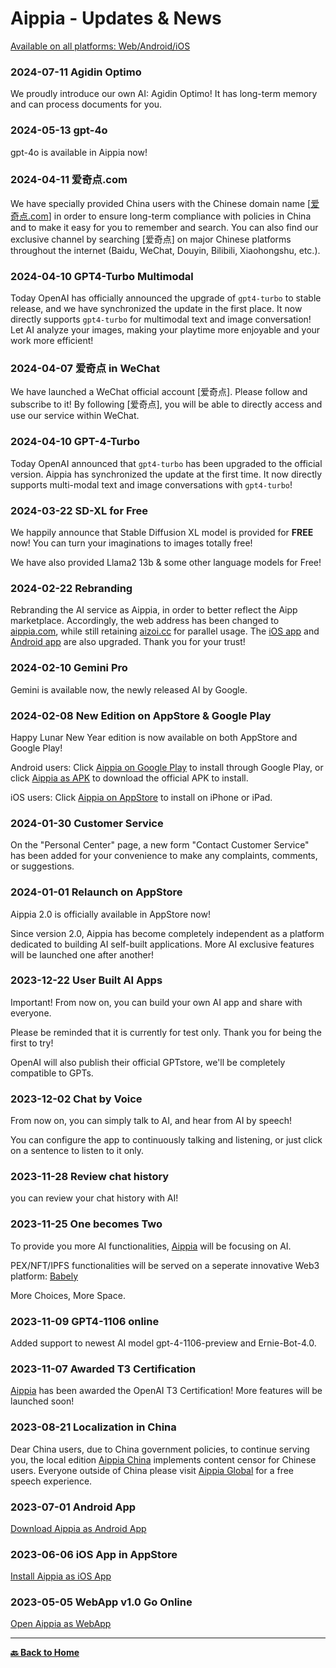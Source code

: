 # Aippia - Updates & News

[Available on all platforms: Web/Android/iOS](https://links.aippia.com)

### 2024-07-11 Agidin Optimo

We proudly introduce our own AI: Agidin Optimo! It has long-term memory and can process documents for you.

### 2024-05-13 gpt-4o

gpt-4o is available in Aippia now!

### 2024-04-11 爱奇点.com

We have specially provided China users with the Chinese domain name [[爱奇点.com](https://u.爱奇点.com)] in order to ensure long-term compliance with policies in China and to make it easy for you to remember and search. You can also find our exclusive channel by searching [爱奇点] on major Chinese platforms throughout the internet (Baidu, WeChat, Douyin, Bilibili, Xiaohongshu, etc.).

### 2024-04-10 GPT4-Turbo Multimodal

Today OpenAI has officially announced the upgrade of `gpt4-turbo` to stable release, and we have synchronized the update in the first place. It now directly supports `gpt4-turbo` for multimodal text and image conversation! Let AI analyze your images, making your playtime more enjoyable and your work more efficient!

### 2024-04-07 爱奇点 in WeChat

We have launched a WeChat official account [爱奇点]. Please follow and subscribe to it! By following [爱奇点], you will be able to directly access and use our service within WeChat.

### 2024-04-10 GPT-4-Turbo

Today OpenAI announced that `gpt4-turbo` has been upgraded to the official version. Aippia has synchronized the update at the first time. It now directly supports multi-modal text and image conversations with `gpt4-turbo`!

### 2024-03-22 SD-XL for Free

We happily announce that Stable Diffusion XL model is provided for **FREE** now! You can turn your imaginations to images totally free!

We have also provided Llama2 13b & some other language models for Free!

### 2024-02-22 Rebranding

Rebranding the AI service as Aippia, in order to better reflect the Aipp marketplace. Accordingly, the web address has been changed to [aippia.com](https://aippia.com), while still retaining [aizoi.cc](https://aizoi.cc) for parallel usage. The [iOS app](https://ios.aippia.com) and [Android app](https://apk.aippia.com) are also upgraded. Thank you for your trust!

### 2024-02-10 Gemini Pro

Gemini is available now, the newly released AI by Google.

### 2024-02-08 New Edition on AppStore & Google Play

Happy Lunar New Year edition is now available on both AppStore and Google Play!

Android users: Click [Aippia on Google Play](https://gplay.aippia.com) to install through Google Play, or click [Aippia as APK](https://apk.aippia.com) to download the official APK to install.

iOS users: Click [Aippia on AppStore](https://ios.aippia.com) to install on iPhone or iPad.

### 2024-01-30 Customer Service

On the "Personal Center" page, a new form "Contact Customer Service" has been added for your convenience to make any complaints, comments, or suggestions.

### 2024-01-01 Relaunch on AppStore

Aippia 2.0 is officially available in AppStore now!

Since version 2.0, Aippia has become completely independent as a platform dedicated to building AI self-built applications. More AI exclusive features will be launched one after another!

### 2023-12-22 User Built AI Apps

Important! From now on, you can build your own AI app and share with everyone.

Please be reminded that it is currently for test only. Thank you for being the first to try!

OpenAI will also publish their official GPTstore, we'll be completely compatible to GPTs.

### 2023-12-02 Chat by Voice

From now on, you can simply talk to AI, and hear from AI by speech!

You can configure the app to continuously talking and listening, or just click on a sentence to listen to it only.

### 2023-11-28 Review chat history

you can review your chat history with AI!

### 2023-11-25 One becomes Two

To provide you more AI functionalities, [Aippia](https://aippia.com) will be focusing on AI.

PEX/NFT/IPFS functionalities will be served on a seperate innovative Web3 platform: [Babely](https://babelyx.com)

More Choices, More Space.

### 2023-11-09 GPT4-1106 online

Added support to newest AI model gpt-4-1106-preview and Ernie-Bot-4.0.

### 2023-11-07 Awarded T3 Certification

[Aippia](https://aippia.com) has been awarded the OpenAI T3 Certification! More features will be launched soon!

### 2023-08-21 Localization in China

Dear China users, due to China government policies, to continue serving you, the local edition [Aippia China](https://u.cn.aippia.com) implements content censor for Chinese users. Everyone outside of China please visit [Aippia Global](https://u.earth.aippia.com) for a free speech experience.

### 2023-07-01 Android App

[Download Aippia as Android App](https://apk.aippia.com)

### 2023-06-06 iOS App in AppStore

[Install Aippia as iOS App](https://ios.aippia.com)

### 2023-05-05 WebApp v1.0 Go Online

[Open Aippia as WebApp](https://u.aippia.com)

---

**[🔙️ Back to Home](./home.md)**
